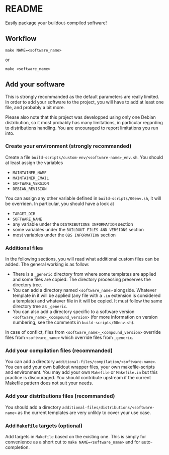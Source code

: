 # README

Easily package your buildout-compiled software!

## Workflow

```
make NAME=<software_name>
```
or
```
make <software_name>
```

## Add your software

This is strongly recommanded as the default parameters are really limited.
In order to add your software to the project, you will have to add at least one file, and probably a bit more.

Please also note that this project was developped using only one Debian distribution, so it most probably has many limitations, in particular regarding to distributions handling.
You are encouraged to report limitations you run into.

### Create your environment (strongly recommanded)

Create a file ```build-scripts/custom-env/<software-name>_env.sh```.
You should at least assign the variables
- ```MAINTAINER_NAME```
- ```MAINTAINER_EMAIL```
- ```SOFTWARE_VERSION```
- ```DEBIAN_REVISION```

You can assign any other variable defined in ```build-scripts/00env.sh```, it will be overriden.
In particular, you should have a look at
- ```TARGET_DIR```
- ```SOFTWARE_NAME```
- any variable under the ```DISTRIBUTIONS INFORMATION``` section
- some variables under the ```BUILDOUT FILES AND VERSIONS``` section
- most variables under the ```OBS INFORMATION``` section

### Additional files

In the following sections, you will read what additional custom files can be added.
The general working is as follow:
- There is a ```_generic``` directory from where some templates are applied and some files are copied.
The directory processing preserves the directory tree.
- You can add a directory named ```<software_name>``` alongside.
Whatever template in it will be applied (any file with a ```.in``` extension is considered a template) and whatever file in it will be copied.
It must follow the same directory tree as ```_generic```.
- You can also add a directory specific to a software version ```<software_name>_<compound_version>``` (for more information on version numbering, see the comments in ```build-scripts/00env.sh```).

In case of conflict, files from ```<software_name>_<compound_version>``` override files from ```<software_name>``` which override files from ```_generic```.

### Add your compilation files (recommanded)

You can add a directory ```additional-files/compilation/<software-name>```.
You can add your own buildout wrapper files, your own makefile-scripts and environment.
You may add your own ```Makefile``` or ```Makefile.in``` but this practice is discouraged.
You should contribute upstream if the current Makefile pattern does not suit your needs.

### Add your distributions files (recommanded)

You should add a directory ```additional-files/distributions/<software-name>``` as the current templates are very unlikly to cover your use case.

### Add ```Makefile``` targets (optional)

Add targets in ```Makefile``` based on the existing one.
This is simply for convenience as a short cut to ```make NAME=<software_name>``` and for auto-completion.
